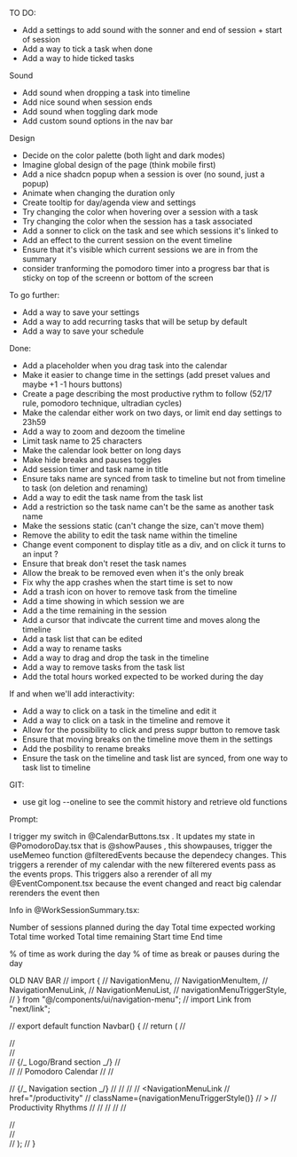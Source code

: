 TO DO:

- Add a settings to add sound with the sonner and end of session + start of session
- Add a way to tick a task when done
- Add a way to hide ticked tasks

Sound

- Add sound when dropping a task into timeline
- Add nice sound when session ends
- Add sound when toggling dark mode
- Add custom sound options in the nav bar

Design

- Decide on the color palette (both light and dark modes)
- Imagine global design of the page (think mobile first)
- Add a nice shadcn popup when a session is over (no sound, just a popup)
- Animate when changing the duration only
- Create tooltip for day/agenda view and settings
- Try changing the color when hovering over a session with a task
- Try changing the color when the session has a task associated
- Add a sonner to click on the task and see which sessions it's linked to
- Add an effect to the current session on the event timeline
- Ensure that it's visible which current sessions we are in from the summary
- consider tranforming the pomodoro timer into a progress bar that is sticky on top of the screenn or bottom of the screen

To go further:

- Add a way to save your settings
- Add a way to add recurring tasks that will be setup by default
- Add a way to save your schedule

Done:

- Add a placeholder when you drag task into the calendar
- Make it easier to change time in the settings (add preset values and maybe +1 -1 hours buttons)
- Create a page describing the most productive rythm to follow (52/17 rule, pomodoro technique, ultradian cycles)
- Make the calendar either work on two days, or limit end day settings to 23h59
- Add a way to zoom and dezoom the timeline
- Limit task name to 25 characters
- Make the calendar look better on long days
- Make hide breaks and pauses toggles
- Add session timer and task name in title
- Ensure taks name are synced from task to timeline but not from timeline to task (on deletion and renaming)
- Add a way to edit the task name from the task list
- Add a restriction so the task name can't be the same as another task name
- Make the sessions static (can't change the size, can't move them)
- Remove the ability to edit the task name within the timeline
- Change event component to display title as a div, and on click it turns to an input ?
- Ensure that break don't reset the task names
- Allow the break to be removed even when it's the only break
- Fix why the app crashes when the start time is set to now
- Add a trash icon on hover to remove task from the timeline
- Add a time showing in which session we are
- Add a the time remaining in the session
- Add a cursor that indivcate the current time and moves along the timeline
- Add a task list that can be edited
- Add a way to rename tasks
- Add a way to drag and drop the task in the timeline
- Add a way to remove tasks from the task list
- Add the total hours worked expected to be worked during the day

If and when we'll add interactivity:

- Add a way to click on a task in the timeline and edit it
- Add a way to click on a task in the timeline and remove it
- Allow for the possibility to click and press suppr button to remove task
- Ensure that moving breaks on the timeline move them in the settings
- Add the posbility to rename breaks
- Ensure the task on the timeline and task list are synced, from one way to task list to timeline

GIT:

- use git log --oneline to see the commit history and retrieve old functions

Prompt:

I trigger my switch in @CalendarButtons.tsx . It updates my state in @PomodoroDay.tsx that is @showPauses , this showpauses, trigger the useMemeo function @filteredEvents because the dependecy changes. This triggers a rerender of my calendar with the new filterered events pass as the events props. This triggers also a rerender of all my @EventComponent.tsx because the event changed and react big calendar rerenders the event then

Info in @WorkSessionSummary.tsx:

Number of sessions planned during the day
Total time expected working
Total time worked
Total time remaining
Start time
End time

% of time as work during the day
% of time as break or pauses during the day

OLD NAV BAR
// import {
// NavigationMenu,
// NavigationMenuItem,
// NavigationMenuLink,
// NavigationMenuList,
// navigationMenuTriggerStyle,
// } from "@/components/ui/navigation-menu";
// import Link from "next/link";

// export default function Navbar() {
// return (
// <nav className="border-b bg-background">
// <div className="mx-auto max-w-7xl px-4 sm:px-6 lg:px-8">
// <div className="flex h-16 items-center justify-between">
// {/_ Logo/Brand section _/}
// <div className="flex items-center">
// <Link href="/" className="text-2xl font-bold text-foreground">
// Pomodoro Calendar
// </Link>
// </div>

// {/_ Navigation section _/}
// <NavigationMenu>
// <NavigationMenuList>
// <NavigationMenuItem>
// <NavigationMenuLink
// href="/productivity"
// className={navigationMenuTriggerStyle()}
// >
// Productivity Rhythms
// </NavigationMenuLink>
// </NavigationMenuItem>
// </NavigationMenuList>
// </NavigationMenu>
// </div>
// </div>
// </nav>
// );
// }
